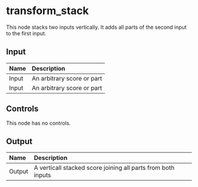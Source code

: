 # transform_stack

This node stacks two inputs vertically. It adds all parts of the second input to the first input. 

## Input

| Name  | Description                |
| :---- | :------------------------- |
| Input | An arbitrary score or part |
| Input | An arbitrary score or part |

## Controls

This node has no controls.

## Output

| Name   | Description                                                  |
| :----- | :----------------------------------------------------------- |
| Output | A verticall stacked score joining all parts from both inputs |

